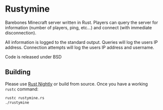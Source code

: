 Rustymine
=========

Barebones Minecraft server written in Rust.
Players can query the server for information (number of players, ping, etc...)
and connect (with immediate disconnection).

All information is logged to the standard output.
Queries will log the users IP address.
Connection attempts will log the users IP address and username.

Code is released under BSD

Building
--------

Please use [Rust Nightly](http://www.rust-lang.org/install.html) or build from source.  Once you have a working `rustc` command:

```bash
rustc rustymine.rs
./rustymine
```
